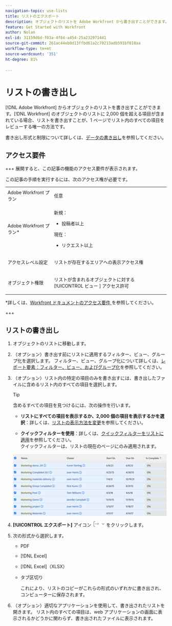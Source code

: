 ```yaml
---
navigation-topic: use-lists
title: リストのエクスポート
description: オブジェクトのリストを Adobe Workfront から書き出すことができます。Workfront のオブジェクトのリストに 2,000 個を超える項目が含まれている場合、リストを書き出すことが、1 ページでリスト内のすべての項目をレビューする唯一の方法です。
feature: Get Started with Workfront
author: Nolan
exl-id: 31159d6d-f03a-4f84-a454-25a232971441
source-git-commit: 261ac44eb0d13ffbd61a2c70213adb591bf018aa
workflow-type: tm+mt
source-wordcount: '351'
ht-degree: 81%

---
```


# リストの書き出し

<!--Audited: 11/2024-->

[!DNL Adobe Workfront] からオブジェクトのリストを書き出すことができます。[!DNL Workfront] のオブジェクトのリストに 2,000 個を超える項目が含まれている場合、リストを書き出すことが、1 ページでリスト内のすべての項目をレビューする唯一の方法です。

書き出し形式と制限について詳しくは、[データの書き出し](../../../reports-and-dashboards/reports/creating-and-managing-reports/export-data.md)を参照してください。

## アクセス要件

+++ 展開すると、この記事の機能のアクセス要件が表示されます。

この記事の手順を実行するには、次のアクセス権が必要です。

<table style="table-layout:auto"> 
 <col> 
 <col> 
 <tbody> 
  <tr> 
   <td role="rowheader">Adobe Workfront プラン</td> 
   <td> <p>任意</p> </td> 
  </tr> 
  <tr> 
   <td role="rowheader">Adobe Workfront プラン*</td> 
   <td> 
    <p>新規：</p>
   <ul><li><p>投稿者以上 </p></li>
   </ul>

<p>現在：</p>
   <ul><li><p>リクエスト以上</p></li>
    </ul></td> 
  </tr> 
  <tr> 
   <td role="rowheader">アクセスレベル設定</td> 
   <td> <p>リストが存在するエリアへの表示アクセス権</p></td> 
  </tr> 
  <tr> 
   <td role="rowheader">オブジェクト権限</td> 
   <td> <p>リストが含まれるオブジェクトに対する [!UICONTROL ビュー ] アクセス許可</p>  </td> 
  </tr> 
 </tbody> 
</table>

*詳しくは、[Workfront ドキュメントのアクセス要件 ](/help/quicksilver/administration-and-setup/add-users/access-levels-and-object-permissions/access-level-requirements-in-documentation.md) を参照してください。

+++

## リストの書き出し

1. オブジェクトのリストに移動します。
1. （オプション）書き出す前にリストに適用するフィルター、ビュー、グループ化を選択します。
フィルター、ビュー、グループ化について詳しくは、[レポート要素：フィルター、ビュー、およびグループ化](../../../reports-and-dashboards/reports/reporting-elements/reporting-elements-filters-views-groupings.md)を参照してください。

1. （オプション）リスト内の特定の項目のみを書き出すには、書き出したファイルに含めるリスト内のすべての項目を選択します。

   >[!TIP]
   >
   >含めるすべての項目を見つけるには、次の操作を行います。
   >
   >   
   >   
   >   * **リストにすべての項目を表示するか、2,000 個の項目を表示するかを選択**：詳しくは、[リストの表示方法を変更](../../../workfront-basics/navigate-workfront/use-lists/modify-list-display.md)を参照してください。
   >   
   >   * **クイックフィルターを使用**：詳しくは、[クイックフィルターをリストに適用](../../../workfront-basics/navigate-workfront/use-lists/apply-quick-filter-list.md)を参照してください。\
   >     クイックフィルターは、リストの現在のページにのみ適用されます。


   ![select_all_projects_with_highlight__1_.png](assets/select-all-projects-with-highlight--1--350x173.png)

1. **[!UICONTROL エクスポート]** アイコン ![ エクスポート ](assets/export.png) をクリックします。

1. 次の形式から選択します。

   * PDF
   * [!DNL Excel]
   * [!DNL Excel]（XLSX）
   * タブ区切り

     これにより、リストのコピーがこれらの形式のいずれかに書き出され、コンピューターに保存されます。

1. （オプション）適切なアプリケーションを使用して、書き出されたリストを開きます。
リスト内のすべての項目は、web アプリケーションの画面に表示されるかどうかに関わらず、書き出されたファイルに表示されます。
